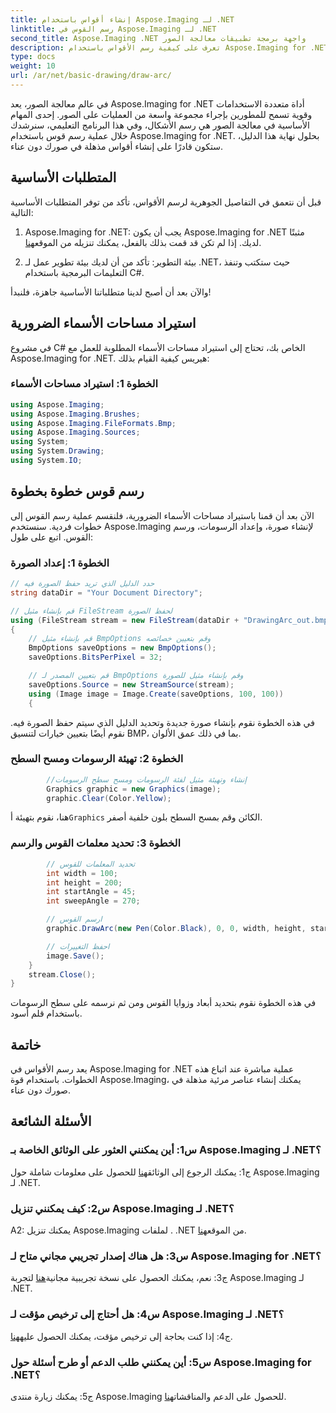 ```yaml
---
title: إنشاء أقواس باستخدام Aspose.Imaging لـ .NET
linktitle: رسم القوس في Aspose.Imaging لـ .NET
second_title: Aspose.Imaging .NET واجهة برمجة تطبيقات معالجة الصور
description: تعرف على كيفية رسم الأقواس باستخدام Aspose.Imaging for .NET، وهي أداة قوية لمعالجة الصور. دليل خطوة بخطوة لإنشاء صور مذهلة.
type: docs
weight: 10
url: /ar/net/basic-drawing/draw-arc/
---
```

في عالم معالجة الصور، يعد Aspose.Imaging for .NET أداة متعددة الاستخدامات وقوية تسمح للمطورين بإجراء مجموعة واسعة من العمليات على الصور. إحدى المهام الأساسية في معالجة الصور هي رسم الأشكال، وفي هذا البرنامج التعليمي، سنرشدك خلال عملية رسم قوس باستخدام Aspose.Imaging for .NET. بحلول نهاية هذا الدليل، ستكون قادرًا على إنشاء أقواس مذهلة في صورك دون عناء.

## المتطلبات الأساسية

قبل أن نتعمق في التفاصيل الجوهرية لرسم الأقواس، تأكد من توفر المتطلبات الأساسية التالية:

1.  Aspose.Imaging for .NET: يجب أن يكون Aspose.Imaging for .NET مثبتًا لديك. إذا لم تكن قد قمت بذلك بالفعل، يمكنك تنزيله من الموقع[هنا](https://releases.aspose.com/imaging/net/).

2. بيئة التطوير: تأكد من أن لديك بيئة تطوير عمل لـ .NET، حيث ستكتب وتنفذ التعليمات البرمجية باستخدام C#.

والآن بعد أن أصبح لدينا متطلباتنا الأساسية جاهزة، فلنبدأ!

## استيراد مساحات الأسماء الضرورية

في مشروع C# الخاص بك، تحتاج إلى استيراد مساحات الأسماء المطلوبة للعمل مع Aspose.Imaging for .NET. هيريس كيفية القيام بذلك:

### الخطوة 1: استيراد مساحات الأسماء

```csharp
using Aspose.Imaging;
using Aspose.Imaging.Brushes;
using Aspose.Imaging.FileFormats.Bmp;
using Aspose.Imaging.Sources;
using System;
using System.Drawing;
using System.IO;
```

## رسم قوس خطوة بخطوة

الآن بعد أن قمنا باستيراد مساحات الأسماء الضرورية، فلنقسم عملية رسم القوس إلى خطوات فردية. سنستخدم Aspose.Imaging لإنشاء صورة، وإعداد الرسومات، ورسم القوس. اتبع على طول:

### الخطوة 1: إعداد الصورة

```csharp
// حدد الدليل الذي تريد حفظ الصورة فيه
string dataDir = "Your Document Directory";

// قم بإنشاء مثيل FileStream لحفظ الصورة
using (FileStream stream = new FileStream(dataDir + "DrawingArc_out.bmp", FileMode.Create))
{
    // قم بإنشاء مثيل BmpOptions وقم بتعيين خصائصه
    BmpOptions saveOptions = new BmpOptions();
    saveOptions.BitsPerPixel = 32;

    // قم بتعيين المصدر لـ BmpOptions وقم بإنشاء مثيل للصورة
    saveOptions.Source = new StreamSource(stream);
    using (Image image = Image.Create(saveOptions, 100, 100))
    {
```

في هذه الخطوة نقوم بإنشاء صورة جديدة وتحديد الدليل الذي سيتم حفظ الصورة فيه. نقوم أيضًا بتعيين خيارات لتنسيق BMP، بما في ذلك عمق الألوان.

### الخطوة 2: تهيئة الرسومات ومسح السطح

```csharp
        //إنشاء وتهيئة مثيل لفئة الرسومات ومسح سطح الرسومات
        Graphics graphic = new Graphics(image);
        graphic.Clear(Color.Yellow);
```

 هنا، نقوم بتهيئة أ`Graphics` الكائن وقم بمسح السطح بلون خلفية أصفر.

### الخطوة 3: تحديد معلمات القوس والرسم

```csharp
        // تحديد المعلمات للقوس
        int width = 100;
        int height = 200;
        int startAngle = 45;
        int sweepAngle = 270;

        // ارسم القوس
        graphic.DrawArc(new Pen(Color.Black), 0, 0, width, height, startAngle, sweepAngle);

        // احفظ التغييرات
        image.Save();
    }
    stream.Close();
}
```

في هذه الخطوة نقوم بتحديد أبعاد وزوايا القوس ومن ثم نرسمه على سطح الرسومات باستخدام قلم أسود.

## خاتمة

يعد رسم الأقواس في Aspose.Imaging for .NET عملية مباشرة عند اتباع هذه الخطوات. باستخدام قوة Aspose.Imaging، يمكنك إنشاء عناصر مرئية مذهلة في صورك دون عناء.

## الأسئلة الشائعة

### س1: أين يمكنني العثور على الوثائق الخاصة بـ Aspose.Imaging لـ .NET؟

 ج1: يمكنك الرجوع إلى الوثائق[هنا](https://reference.aspose.com/imaging/net/) للحصول على معلومات شاملة حول Aspose.Imaging لـ .NET.

### س2: كيف يمكنني تنزيل Aspose.Imaging لـ .NET؟

 A2: يمكنك تنزيل Aspose.Imaging لملفات . .NET من الموقع[هنا](https://releases.aspose.com/imaging/net/).

### س3: هل هناك إصدار تجريبي مجاني متاح لـ Aspose.Imaging for .NET؟

 ج3: نعم، يمكنك الحصول على نسخة تجريبية مجانية[هنا](https://releases.aspose.com/) لتجربة Aspose.Imaging لـ .NET.

### س4: هل أحتاج إلى ترخيص مؤقت لـ Aspose.Imaging لـ .NET؟

 ج4: إذا كنت بحاجة إلى ترخيص مؤقت، يمكنك الحصول عليه[هنا](https://purchase.aspose.com/temporary-license/).

### س5: أين يمكنني طلب الدعم أو طرح أسئلة حول Aspose.Imaging for .NET؟

 ج5: يمكنك زيارة منتدى Aspose.Imaging للحصول على الدعم والمناقشات[هنا](https://forum.aspose.com/).
